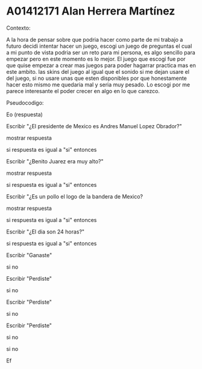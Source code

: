 # A01412171 Alan Herrera Martínez
<p>Contexto:</p>
<p>A la hora de pensar sobre que podria hacer como parte de mi trabajo a futuro decidi intentar hacer un juego, escogi
un juego de preguntas el cual a mi punto de vista podria ser un reto para mi persona, es algo sencillo para empezar pero 
en este momento es lo mejor. El juego que escogi fue por que quise empezar a crear mas juegos para poder hagarrar
practica mas en este ambito. las skins del juego al igual que el sonido si me dejan usare el del juego, si no usare unas
que esten disponibles por que honestamente hacer esto mismo me quedaria mal y seria muy pesado. Lo escogi por me parece 
interesante el poder crecer en algo en lo que carezco.</p> 

<p>Pseudocodigo:</p>

<p>Eo (respuesta)</p>

  <p>Escribir "¿El presidente de Mexico es Andres Manuel Lopez Obrador?"</p>
 <p>mostrar respuesta</p>
  <p>si respuesta es igual a "si" entonces</p> 
    <p>Escribir "¿Benito Juarez era muy alto?"</p>
    <p>mostrar respuesta</p> 
    <p>si respuesta es igual a "si" entonces</p>
     <p>Escribir "¿Es un pollo el logo de la bandera de Mexico?</p>
     <p>mostrar respuesta</p>
     <p>si respuesta es igual a "si" entonces</p> 
      <p>Escribir "¿El dia son 24 horas?"</p>
      <p>si respuesta es igual a "si" entonces</p>
       <p>Escribir "Ganaste"</p>
      <p>si no</p> 
       <p>Escribir "Perdiste"</p>
     <p>si no</p>
      <p>Escribir "Perdiste"</p>
    <p>si no</p>
     <p>Escribir "Perdiste"</p>
  <p>si no</p>
   <p>si no</p>
<p>Ef</p>


